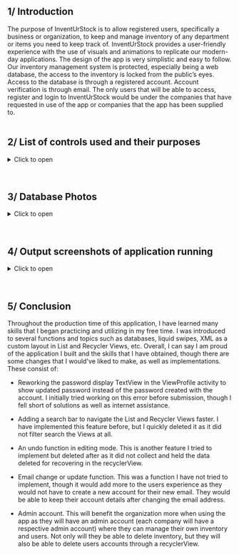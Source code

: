 ## 1/ Introduction
The purpose of InventUrStock is to allow registered users, specifically a business or organization, to keep and manage inventory of any department or items you need to keep track of. InventUrStock provides a user-friendly experience with the use of visuals and animations to replicate our modern-day applications. The design of the app is very simplistic and easy to follow. Our inventory management system is protected, especially being a web database, the access to the inventory is locked from the public’s eyes. Access to the database is through a registered account. Account verification is through email. The only users that will be able to access, register and login to InventUrStock would be under the companies that have requested in use of the app or companies that the app has been supplied to.
<br/><br/>


## 2/ List of controls used and their purposes
<details><summary>Click to open</summary><br/>
  
### &emsp; 2.1/ External controls and uses implemented into Android Studio
<details><summary>Click to open</summary>

<br/><br/>
_____________________________________________________________________________________________________________________
> recyclerView<br/>

Used to display the inventory, allows user to interact and items in
inventory. 
+ Used in (`ViewItemsEdit.java`)

<br/><br/>
_____________________________________________________________________________________________________________________
> Liquid Pager / Liquid Swipe<br/>

Used to display three (3) fragment activity that explains a few features about InventUrStock. 
+ Used in (`activity_main.xml`)

<br/><br/>
_____________________________________________________________________________________________________________________
> Kotlin to Java converter<br/>

Used with Liquid Pager to convert the functions from Kotlin to Java.

<br/><br/>
_____________________________________________________________________________________________________________________
> Floating Action Button<br/>

Used to have a small and stylish clickable button that will redirect you to the ViewItemsEdit activity to access edit mode for the inventory data.
+ Used in (`ViewItems`)
  
Used to redirect to the AddItems activity to add more inventory.
+ Used in (`ViewItemsEdit`)

<br/><br/>
_____________________________________________________________________________________________________________________
> Gif image<br/>

Used to give a stylish, modern, and movable splash activity.
+ Used in (`activity_main.xml`)

<br/><br/>
_____________________________________________________________________________________________________________________
> Firebase<br/>

Google's Firebase framework allows developers to create mobile and web apps.

<br/><br/>
_____________________________________________________________________________________________________________________
> Firebase Realtime Database<br/>

Used to have a location to store all user accounts and their details, as well as any inventory the users requested to keep stock of through the AddItems activity.

<br/><br/>
_____________________________________________________________________________________________________________________
> Firebase Authentication<br/>

Used to assist the user login, registration, and password change activities with their custom functions.
+ Used in (`RegisterPage.java`) (`LoginActivity.java`) (`ChangePassword.java`) (`ForgotPassword.java`)
</details><br/>

### &emsp; 2.2/ Internal controls and uses in Android Studio
<details><summary>Click to open</summary>

<br/><br/>
_____________________________________________________________________________________________________________________
> ProgressBar<br/>

Used to show duration of task initiated. 
+ Used in (`activity_login.xml`) (`activity_register_page.xml`) (`activity_change_password.xml`) (`activity_forgot_password.xml`)

<br/><br/>
_____________________________________________________________________________________________________________________
> ImageView<br/>

Used for fragment activity page indicator.
+ Used in (`fragment_on_boarding1.xml`) (`fragment_on_boarding2.xml`) (`fragment_on_boarding3.xml`)

<br/><br/>
_____________________________________________________________________________________________________________________
> TextView<br/>

Majority were used as animated backgrounds, either white or dark gray.
+ Used in (`All Activity xml’s`)
  
Used as titles in activities such as “InventUrStock” or “Registration”. 
+ Used in (`All Activity xml’s`)
  
Used to display information about InventUrStock. 
+ Used in (`fragment_on_boarding1.xml`) (`fragment_on_boarding2.xml`) (`fragment_on_boarding3.xml`)
  
Used for a user greeting when in the inventory menu. 
+ Used in (`activity_inventory_page.xml`)
</details>

</details><br/><br/>


## 3/ Database Photos

<details><summary>Click to open</summary><br/>

### &emsp; 3.1/ Opened and closed nodes in database
<details><summary>Click to open</summary><br/>

The Database was created to house all the data sent from the app. I split the data into 2 different categories using nodes `Inventory` and `Users`. Each node has child nodes that capture important information for the rest of the application to run off of.<br/>

Each record added is added under a `UID (Unique Identification Number)`, this is done to make sure no 2 records are ever the same.<br/>

> _____________________________________________________________________________________________________________________
  
> ![image](https://github.com/user-attachments/assets/9b59d162-ce28-4175-9093-988e1167f81e)

> _____________________________________________________________________________________________________________________

> Inventory captures these fields as illustrated in the above screenshot:
- `added_by`: User who added the record to the database.
- `barcode`: Barcode of the item.
- `category`: Category of item.
- `price`: Set price of the item.
- `product`: Full product name.

> Users captures these fields as illustrated in the above screenshot:
- `Uname`: Username of created account.
- `email`: Email associated with created account.
- `pass`: Password set for the account.

</details>
  
<br/>

### &emsp; 3.2/ Added account and inventory data
<details><summary>Click to open</summary><br/>

When a user creates an account, a new `UID` is then created and added under the appropriate node.<br/>

> _____________________________________________________________________________________________________________________

> ![image](https://github.com/user-attachments/assets/72208499-e007-4e29-b1ea-0cb8f1cd72b6)

<br/>

The same concept goes for added a new record to the inventory.<br/>

> ![image](https://github.com/user-attachments/assets/49baf31c-9a7d-448b-9689-e89794c9cf02)

> _____________________________________________________________________________________________________________________

</details>

<br/>

### &emsp; 3.3/ Account and inventory deletion
<details><summary>Click to open</summary><br/>

When a user chooses to delete an account, the `UID` tied to the account is then called from the database. Its used to ensure the correct account is being removed and no other.<br/>

> _____________________________________________________________________________________________________________________
  
> ![image](https://github.com/user-attachments/assets/09d105a3-a45e-4df8-81f8-4c478db39ec2)

<br/>

The same concept goes for deleting a record in inventory.<br/>

> ![image](https://github.com/user-attachments/assets/fd0e4b22-ddb3-4da8-ae59-200a8eff603f)

> _____________________________________________________________________________________________________________________

</details>

<br/>

### &emsp; 3.4/ Inventory overwrite
<details><summary>Click to open</summary><br/>

Data within the database can be overwritten if a password, email, record data is changed. This function utilizes the same `UID` concept as before with the account or record creation.<br/>

> _____________________________________________________________________________________________________________________
  
> ![image](https://github.com/user-attachments/assets/5a6e7d26-fcc8-4edf-8f59-edc8abb7e547)

> _____________________________________________________________________________________________________________________

</details>

</details><br/><br/>


## 4/ Output screenshots of application running
<details><summary>Click to open</summary><br/>
  
### &emsp; 4.1/ Splash screen start
<details><summary>Click to open</summary><br/>

![image](https://miro.medium.com/v2/resize:fit:2000/format:webp/1*WNv2vYX_vB2RA_O43Phrmw.gif)

I do not own this gif, if the original owner wishes for it to be taken down please reach out to my email: draymcfarlane@gmail.com

<br/>

> _____________________________________________________________________________________________________________________

> ![image](https://github.com/user-attachments/assets/bf99be7c-0a43-4dca-b806-3d090723cb7b)

> _____________________________________________________________________________________________________________________

</details>

<br/>
  
### &emsp; 4.2/ Fragment liquid slider
<details><summary>Click to open</summary><br/>

Below is an example of how this functions from [geeksforgeeks](https://www.geeksforgeeks.org/liquid-swipe-animation-in-android/)

![image](https://media.geeksforgeeks.org/wp-content/uploads/20210301114737/LiquidSwipeAnimationinAndroid.gif)

What it looks like in the app, just provides basic information. I provided a skip button at the top right to bypass all the pages and take you straight to the login screen. There is a nifty page counter at the bottom left as well.

<br/>

> _____________________________________________________________________________________________________________________

> ![image](https://github.com/user-attachments/assets/f6d369cb-eb4b-423c-87ee-ab3013dc2490)

<br/>

What each fragment looks like:<br/>

`fragment_on_boarding1.xml`

<br/>

> ![image](https://github.com/user-attachments/assets/91f4703b-a45a-41e4-aee5-685f3f348f70)

<br/>

`fragment_on_boarding2.xml`

<br/>

> ![image](https://github.com/user-attachments/assets/40c88b2b-2b66-448e-a3ad-5110660f6ad0)

<br/>

`fragment_on_boarding3.xml`

<br/>

> ![image](https://github.com/user-attachments/assets/e2958a4b-a547-4a19-92b1-e485b4c5fcd5)

> _____________________________________________________________________________________________________________________

</details>

<br/>

### &emsp; 4.3/ Account registration
<details><summary>Click to open</summary><br/>

During registration, the user is prompted to enter typical account information such as `Username`, `Email`, and `Password`. There are conditions in place to ensure the correct data type is entered in each field, the correct email format, and a confirm password field that ensures the passwords are the same and set.

<br/>

> _____________________________________________________________________________________________________________________

> ![image](https://github.com/user-attachments/assets/658e7b89-809b-4db3-9364-9c60fabea24b)

<br/>

Once each condition is met, the account is created and the user is redirected to the login screen.<br/>

<br/>

> ![image](https://github.com/user-attachments/assets/eedf34d3-242a-4c24-8a9e-9ed6f1738a53)

> _____________________________________________________________________________________________________________________

</details>

<br/>

### &emsp; 4.4/ Email verification
<details><summary>Click to open</summary><br/>

Before being able to login to the account created, the user is prompted to check the email they created the account with for a verification email. Doing this would essentially reduce any spam email accounts being created

<br/>

> _____________________________________________________________________________________________________________________

> ![image](https://github.com/user-attachments/assets/e2094d86-48c3-45f1-80b0-ceb567f610ee)

> _____________________________________________________________________________________________________________________

### &emsp; &emsp; 4.4.1/ Email sent
<details><summary>Click to open</summary><br/>

The email is sent using Firebase's email verification function, sadly, not much can be configured with the format of the message.

<br/>

> _____________________________________________________________________________________________________________________

> ![image](https://github.com/user-attachments/assets/85df95fc-196a-44e8-8d87-55b8dccabf8a)

> _____________________________________________________________________________________________________________________

</details>

<br/>

### &emsp; &emsp; 4.4.2/ After clicking on link
<details><summary>Click to open</summary><br/>

Once the link in the email is click, it would redirect the user to a new tab confirming their verification.

<br/>

> _____________________________________________________________________________________________________________________

> ![image](https://github.com/user-attachments/assets/808dfcd1-ba8d-47df-8d67-1ee5120beb02)

> _____________________________________________________________________________________________________________________

</details>

<br/>

`_____________________________________________________________________________________________________________`

</details>

<br/>

### &emsp; 4.5/ Inventory menu
<details><summary>Click to open</summary><br/>

Once verified and logged in, this is the dashboard that is displayed providing three different options to choose from:
- View Profile
- Add New Items
- View All Items
  
<br/>
  
> _____________________________________________________________________________________________________________________

> ![image](https://github.com/user-attachments/assets/5a9c96fd-c5e1-43c5-9a1e-117fa9cb95ea)

> _____________________________________________________________________________________________________________________

</details>

<br/>

### &emsp; 4.6/ View Profile
<details><summary>Click to open</summary><br/>

Viewing the profile would fetch data for the logged in `UID` and display them on screen. The user was then displayed 3 options for their account and a return button: 
- Delete Account
- Change Password
- Logout
- Return To Menu
  
<br/>

> _____________________________________________________________________________________________________________________

> ![image](https://github.com/user-attachments/assets/d3dce926-2a58-4f07-8c61-72d1116a1dda)

> _____________________________________________________________________________________________________________________

<br/>

### &emsp; &emsp; 4.6.1/ Account deleting
<details><summary>Click to open</summary><br/>

The user has the option to delete their account, they are warned before doing so.

<br/>

> _____________________________________________________________________________________________________________________

> ![image](https://github.com/user-attachments/assets/29fcdb0f-5a07-42f8-8395-3bdd2a0127d0)

<br/>

If the user follows through with the deletion, their account is then removed from the database and redirected to the login screen. If they try to re-enter the credentials that were deleted, it would prompt them to register that account to login.

<br/>

> ![image](https://github.com/user-attachments/assets/3e85483a-36df-4123-991b-6bfb9a73fc08)

> _____________________________________________________________________________________________________________________

</details>

<br/>

### &emsp; &emsp; 4.6.2/ Change / Forgot Password 
<details><summary>Click to open</summary><br/>
  
Both activities are practically the same. Only difference is when clicking the return to menu button, one returns you to your account display (Change Password since you are already in the account), and the other returns you to login (Forgot Password since you are not in the account). The user must enter the email associated with the account they're trying to change the password on.
  
<br/>

> _____________________________________________________________________________________________________________________

> ![image](https://github.com/user-attachments/assets/c547694d-8d60-47bb-a424-faef212ab646)

<br/>

Once the email is entered, the user is then redirected to the login page and notified to check their inbox.

<br/>

> ![image](https://github.com/user-attachments/assets/ef74b03e-2143-4349-8ad2-4a94189e3e86)

> _____________________________________________________________________________________________________________________
 
<br/>**Email sent**<br/>

Similar to the email verification, the template firebase provided for password reset has little configuration that can be done. 

<br/>

> _____________________________________________________________________________________________________________________

> ![image](https://github.com/user-attachments/assets/c18d24d8-1909-41ed-91b0-53977898377f)

> _____________________________________________________________________________________________________________________

<br/>**After clicking link**<br/>

Once the link in the email is click, it would redirect the user to a new tab to change their password. Sadly, another limitation with Firebase is that their password strength reset conditions don't seem to be configurable. That said, the minimum length requirement is only 6.

<br/>
  
> _____________________________________________________________________________________________________________________

> ![image](https://github.com/user-attachments/assets/49f0f5e0-7abc-428b-8b28-551140be5371)

<br/>

After the password conditions are met, the user is notified they can sign in with their new password.

<br/>

> ![image](https://github.com/user-attachments/assets/b797712a-5954-49b1-8768-a21d15600687)

> _____________________________________________________________________________________________________________________

<br/>**Old password no longer works**<br/>

There is a condition set to prevent users from using their old passwords after the change.

<br/>

> _____________________________________________________________________________________________________________________

> ![image](https://github.com/user-attachments/assets/4b2788c1-9fd1-4243-b283-b542f5c1561e)

> _____________________________________________________________________________________________________________________

<br/>**New password**<br/>

Seeing the new password was only 6 characters long, we can test to see if it accepts the new password set.

<br/>

> _____________________________________________________________________________________________________________________

> ![image](https://github.com/user-attachments/assets/83ddd5d4-b70d-4d13-95e5-76116d2c577d)

<br/>

The user is then logged in with their new password.

<br/>

> ![image](https://github.com/user-attachments/assets/75be070e-7901-4fa5-a646-c3ab5f89a824)

> _____________________________________________________________________________________________________________________

</details>

<br/>

### &emsp; &emsp; 4.6.3/ Logout 
<details><summary>Click to open</summary><br/>
The Logout button simply returned the user to the login screen<br/>

</details>

<br/>

`_____________________________________________________________________________________________________________`

</details>

<br/>

### &emsp; 4.7/ Add New Items
<details><summary>Click to open</summary><br/>

The user can provide the details required in each field to be inventoried, these fields are:
- Barcode
- Product Name
- Category
- Price

Clicking the `ADD NEW ITEM` button pushes the data to the database.

<br/>

> _____________________________________________________________________________________________________________________

> ![image](https://github.com/user-attachments/assets/430ec289-a2c4-42bd-8a65-75c947d314d7)

<br/>

Above and below is an example of an item being inventoried. Above shows the data being entered, and below shows the data has been submitted.

<br/>

> ![image](https://github.com/user-attachments/assets/a4642f64-77e1-4365-9ad3-816eb257bc3f)

> _____________________________________________________________________________________________________________________

</details>

<br/>

### &emsp; 4.8/ Viewing all items
<details><summary>Click to open</summary><br/>

This is where all the items being inventoried are displayed, pulled straight from the database.

<br/>

> _____________________________________________________________________________________________________________________

> ![image](https://github.com/user-attachments/assets/4a411ae1-c338-43eb-a816-7ad41c7ac636)

> _____________________________________________________________________________________________________________________

</details>

<br/>

### &emsp; 4.9/ Deleting new addition
<details><summary>Click to open</summary><br/>

>>>>>>>>>>>>This is where I stopped

<br/>

> _____________________________________________________________________________________________________________________

> ![image](https://github.com/user-attachments/assets/879112be-f1ff-4e10-9861-e1dfd7185882)

> _____________________________________________________________________________________________________________________

</details>

<br/>

### &emsp; 4.10/ Exit edit mode button returns to previous activity displaying a non-interactable List View
<details><summary>Click to open</summary><br/>

> _____________________________________________________________________________________________________________________

> ![image](https://github.com/user-attachments/assets/879fb574-bc1e-4bd3-b109-001920a8265b)

> _____________________________________________________________________________________________________________________

</details>

<br/>

### &emsp; 4.11/ Adding new data, accessed by clicking plus button at the bottom right in edit activity
<details><summary>Click to open</summary><br/>

> _____________________________________________________________________________________________________________________

> ![image](https://github.com/user-attachments/assets/eeb9c29f-5043-4684-998d-d37363f2b983)

> _____________________________________________________________________________________________________________________

</details>

<br/>

### &emsp; 4.12/ Data can be displayed showing which user in the company entered it
<details><summary>Click to open</summary><br/>

> _____________________________________________________________________________________________________________________

> ![image](https://github.com/user-attachments/assets/8849527b-fecc-4061-8a89-69b85a610b92)

> _____________________________________________________________________________________________________________________

</details>

</details><br/><br/>


## 5/ Conclusion

Throughout the production time of this application, I have learned many skills that I began practicing and utilizing in my free time. I was introduced to several functions and topics such as databases, liquid swipes, XML as a custom layout in List and Recycler Views, etc. Overall, I can say I am proud of the application I built and the skills that I have obtained, though there are some changes that I would've liked to make, as well as implementations. These consist of:


-	Reworking the password display TextView in the ViewProfile activity to show updated password instead of the password created with the account. I initially tried working on this error before submission, though I fell short of solutions as well as internet assistance.

-	Adding a search bar to navigate the List and Recycler Views faster. I have implemented this feature before, but I quickly deleted it as it did not filter search the Views at all.

-	An undo function in editing mode. This is another feature I tried to implement but deleted after as it did not collect and held the data deleted for recovering in the recyclerView.

-	Email change or update function. This was a function I have not tried to implement, though it would add more to the users experience as they would not have to create a new account for their new email. They would be able to keep their account details after changing the email address.

-	Admin account. This will benefit the organization more when using the app as they will have an admin account (each company will have a respective admin account) where they can manage their own inventory and users. Not only will they be able to delete inventory, but they will also be able to delete users accounts through a recyclerView.
